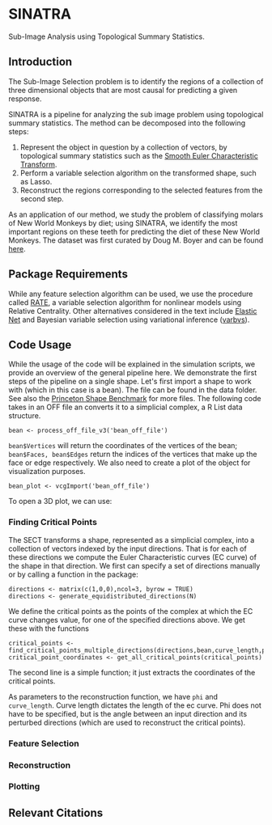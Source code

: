 # SINATRA 
Sub-Image Analysis using Topological Summary Statistics.

## Introduction
The Sub-Image Selection problem is to identify the regions of a collection of three dimensional objects that are most causal for predicting a given response.

SINATRA is a pipeline for analyzing the sub image problem using topological summary statistics. The method can be decomposed into the following steps:

1. Represent the object in question by a collection of vectors, by topological summary statistics such as the [Smooth Euler Characteristic Transform](https://arxiv.org/abs/1611.06818). 
2. Perform a variable selection algorithm on the transformed shape, such as Lasso.
3. Reconstruct the regions corresponding to the selected features from the second step.


As an application of our method, we study the problem of classifying molars of New World Monkeys by diet; using SINATRA, we identify the most important regions on these teeth for predicting the diet of these New World Monkeys. The dataset was first curated by Doug M. Boyer and can be found [here](). 

## Package Requirements

While any feature selection algorithm can be used, we use the procedure called [RATE](https://github.com/lorinanthony/RATE), a variable selection algorithm for nonlinear models using Relative Centrality. Other alternatives considered in the text include [Elastic Net](https://cran.r-project.org/web/packages/elasticnet/elasticnet.pdf) and Bayesian variable selection using variational inference ([varbvs](https://cran.r-project.org/web/packages/varbvs/index.html)). 

## Code Usage
While the usage of the code will be explained in the simulation scripts, we provide an overview of the general pipeline here. We demonstrate the first steps of the pipeline on a single shape. Let's first import a shape to work with (which in this case is a bean). The file can be found in the data folder. See also the [Princeton Shape Benchmark](http://shape.cs.princeton.edu/benchmark/index.cgi) for more files. The following code takes in an OFF file an converts it to a simplicial complex, a R List data structure. 

	bean <- process_off_file_v3('bean_off_file')
	
`bean$Vertices` will return the coordinates of the vertices of the bean; `bean$Faces, bean$Edges` return the indices of the vertices that make up the face or edge respectively. We also need to create a plot of the object for visualization purposes.

	
	bean_plot <- vcgImport('bean_off_file')

To open a 3D plot, we can use:

### Finding Critical Points
The SECT transforms a shape, represented as a simplicial complex, into a collection of vectors indexed by the input directions. That is for each of these directions we compute the Euler Characteristic curves (EC curve) of the shape in that direction. We first can specify a set of directions manually or by calling a function in the package:

	directions <- matrix(c(1,0,0),ncol=3, byrow = TRUE)
	directions <- generate_equidistributed_directions(N)

We define the critical points as the points of the complex at which the EC curve changes value, for one of the specified directions above. We get these with the functions

	critical_points <- find_critical_points_multiple_directions(directions,bean,curve_length,phi)
	critical_point_coordinates <- get_all_critical_points(critical_points)

The second line is a simple function; it just extracts the coordinates of the critical points.


As parameters to the reconstruction function, we have `phi` and `curve_length`. Curve length dictates the length of the ec curve. Phi does not have to be specified, but is the angle between an input direction and its perturbed directions (which are used to reconstruct the critical points).

### Feature Selection

### Reconstruction

### Plotting 

## Relevant Citations

